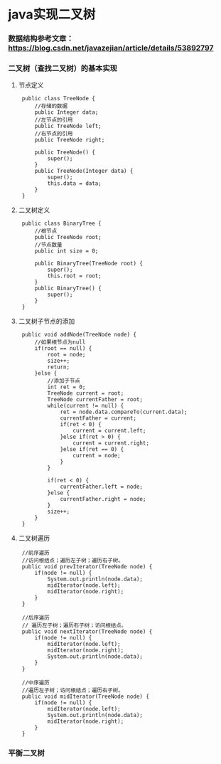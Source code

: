 # java实现二叉树

### 数据结构参考文章：https://blog.csdn.net/javazejian/article/details/53892797

### 二叉树（查找二叉树）的基本实现

1. 节点定义

        public class TreeNode {
            //存储的数据
            public Integer data;
            //左节点的引用
            public TreeNode left;
            //右节点的引用
            public TreeNode right;
            
            public TreeNode() {
                super();
            }
            public TreeNode(Integer data) {
                super();
                this.data = data;
            }
        }

2. 二叉树定义

        public class BinaryTree {
            //根节点
            public TreeNode root;
            //节点数量
            public int size = 0;

            public BinaryTree(TreeNode root) {
                super();
                this.root = root;
            }
            public BinaryTree() {
                super();
            }
        }


3. 二叉树子节点的添加

        public void addNode(TreeNode node) {
            //如果根节点为null
            if(root == null) {
                root = node;
                size++;
                return;
            }else {
                //添加子节点
                int ret = 0;
                TreeNode current = root;
                TreeNode currentFather = root;
                while(current != null) {
                    ret = node.data.compareTo(current.data);
                    currentFather = current;
                    if(ret < 0) {
                        current = current.left;
                    }else if(ret > 0) {
                        current = current.right;
                    }else if(ret == 0) {
                        current = node;
                    }				
                }
                              
                if(ret < 0) {
                    currentFather.left = node;
                }else {
                    currentFather.right = node;
                }
                size++;		
            }	
        }

4. 二叉树遍历

        //前序遍历
        //访问根结点；遍历左子树；遍历右子树。	
        public void	prevIterator(TreeNode node) {
            if(node != null) {
                System.out.println(node.data);
                midIterator(node.left);		
                midIterator(node.right);
            }
        }

        //后序遍历
        // 遍历左子树；遍历右子树；访问根结点。	
        public void	nextIterator(TreeNode node) {
            if(node != null) {		
                midIterator(node.left);		
                midIterator(node.right);
                System.out.println(node.data);
            }
        }
        
        //中序遍历
        //遍历左子树；访问根结点；遍历右子树。
        public void midIterator(TreeNode node) {
            if(node != null) {
                midIterator(node.left);
                System.out.println(node.data);
                midIterator(node.right);
            }
        }







### 平衡二叉树